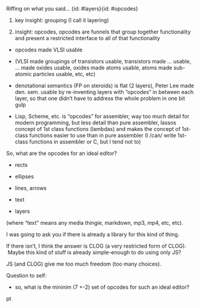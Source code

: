 Riffing on what you said…
{id: #layers}{id: #opcodes}
  

1) key insight: grouping (I call it layering)

  

2) insight: opcodes, opcodes are funnels that group together functionality and present a restricted interface to all of that functionality  

- opcodes made VLSI usable

- (VLSI made groupings of transistors usable, transistors made … usable, … made oxides usable, oxides made atoms usable, atoms made sub-atomic particles usable, etc, etc)

- denotational semantics (FP on steroids) is flat (2 layers), Peter Lee made den. sem. usable by re-inventing layers with “opcodes” in between each layer, so that one didn’t have to address the whole problem in one bit gulp

- Lisp, Scheme, etc. is “opcodes” for assembler, way too much detail for modern programming, but less detail than pure assembler, lassos concept of 1st class functions (lambdas) and makes the concept of 1st-class functions easier to use than in pure assembler (I /can/ write 1st-class functions in assembler or C, but I tend not to)

  

So, what are the opcodes for an ideal editor?

- rects

- ellipses

- lines, arrows

- text

- layers 

  

(where “text” means any media thingie, markdown, mp3, mp4, etc, etc).

  

I was going to ask you if there is already a library for this kind of thing.

  

If there isn’t, I think the answer is CLOG (a very restricted form of CLOG).  Maybe this kind of stuff is already simple-enough to do using only JS? 

  

JS (and CLOG) give me too much freedom (too many choices).

  

Question to self:

- so, what is the mininim (7 +-2) set of opcodes for such an ideal editor?

  

pt